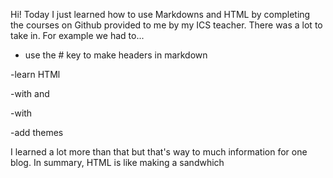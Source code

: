 Hi!
Today I just learned how to use Markdowns and HTML by completing the courses on Github provided to me by my ICS teacher. There was a lot to take in. For example we had to...
- use the # key to make headers in markdown

-learn HTMl

-with <htmp> and </htmp>

-with <body>
  
-add themes

I learned a lot more than that but that's way to much information for one blog. In summary, HTML is like making a sandwhich
